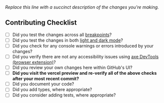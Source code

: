 <!-- https://docs.github.com/en/communities/using-templates-to-encourage-useful-issues-and-pull-requests/creating-a-pull-request-template-for-your-repository -->

_Replace this line with a succinct description of the changes you're making._

## Contributing Checklist

- [ ] Did you test the changes across all [breakpoints](https://tailwindcss.com/docs/responsive-design)?
- [ ] Did you test the changes in both [light and dark mode](https://tailwindcss.com/docs/dark-mode)?
- [ ] Did you check for any console warnings or errors introduced by your changes?
- [ ] Did you verify there are not any accessibility issues using [axe DevTools (browser extension)](https://chromewebstore.google.com/detail/axe-devtools-web-accessib/lhdoppojpmngadmnindnejefpokejbdd?pli=1)?
- [ ] Did you review your own changes here within GitHub's UI?
- [ ] **Did you visit the vercel preview and re-verify all of the above checks after your most recent commit?**
- [ ] Did you document your code?
- [ ] Did you add types, where appropriate?
- [ ] Did you consider adding tests, where appropriate?
